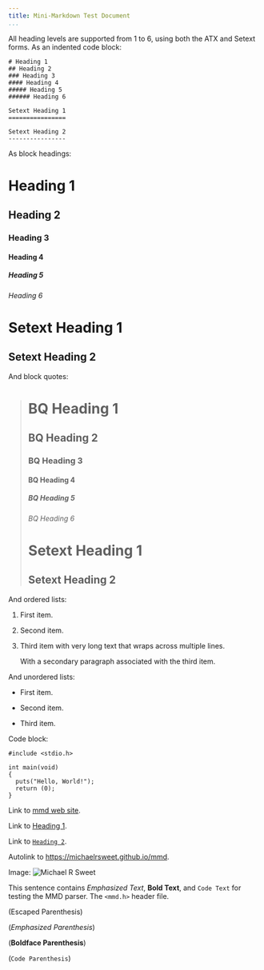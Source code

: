 ```yaml
---
title: Mini-Markdown Test Document
...
```


All heading levels are supported from 1 to 6, using both the ATX and Setext
forms.  As an indented code block:

    # Heading 1
    ## Heading 2
    ### Heading 3
    #### Heading 4
    ##### Heading 5
    ###### Heading 6

    Setext Heading 1
    ================

    Setext Heading 2
    ----------------

As block headings:

# Heading 1
## Heading 2
### Heading 3
#### Heading 4
##### Heading 5
###### Heading 6

Setext Heading 1
================

Setext Heading 2
----------------

And block quotes:

> # BQ Heading 1
> ## BQ Heading 2
> ### BQ Heading 3
> #### BQ Heading 4
> ##### BQ Heading 5
> ###### BQ Heading 6
>
> Setext Heading 1
> ================
>
> Setext Heading 2
> ----------------

And ordered lists:

1. First item.

2. Second item.

3. Third item with very long text that wraps
   across multiple lines.

   With a secondary paragraph associated with
   the third item.

And unordered lists:

- First item.

+ Second item.

* Third item.

Code block:

```
#include <stdio.h>

int main(void)
{
  puts("Hello, World!");
  return (0);
}
```

Link to [mmd web site](https://michaelrsweet.github.io/mmd).

Link to [Heading 1](@).

Link to [`Heading 2`](@).

Autolink to <https://michaelrsweet.github.io/mmd>.

Image: ![Michael R Sweet](https://michaelrsweet.github.io/apple-touch-icon.png)

This sentence contains *Emphasized Text*, **Bold Text**, and `Code Text` for
testing the MMD parser.  The `<mmd.h>` header file.

\(Escaped Parenthesis)

\(*Emphasized Parenthesis*)

\(**Boldface Parenthesis**)

\(`Code Parenthesis`)
